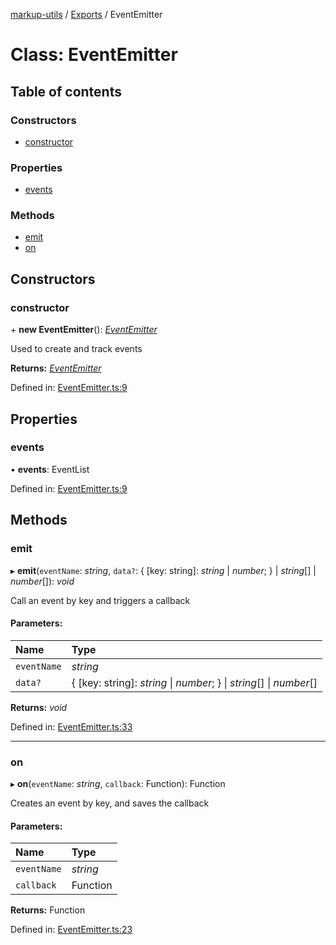 [markup-utils](../README.md) / [Exports](../modules.md) / EventEmitter

# Class: EventEmitter

## Table of contents

### Constructors

- [constructor](eventemitter.md#constructor)

### Properties

- [events](eventemitter.md#events)

### Methods

- [emit](eventemitter.md#emit)
- [on](eventemitter.md#on)

## Constructors

### constructor

\+ **new EventEmitter**(): [*EventEmitter*](eventemitter.md)

Used to create and track events

**Returns:** [*EventEmitter*](eventemitter.md)

Defined in: [EventEmitter.ts:9](https://github.com/Hyubert/markup-utils/blob/91e2272/src/EventEmitter.ts#L9)

## Properties

### events

• **events**: EventList

Defined in: [EventEmitter.ts:9](https://github.com/Hyubert/markup-utils/blob/91e2272/src/EventEmitter.ts#L9)

## Methods

### emit

▸ **emit**(`eventName`: *string*, `data?`: { [key: string]: *string* \| *number*;  } \| *string*[] \| *number*[]): *void*

Call an event by key and triggers a callback

#### Parameters:

| Name | Type |
| :------ | :------ |
| `eventName` | *string* |
| `data?` | { [key: string]: *string* \| *number*;  } \| *string*[] \| *number*[] |

**Returns:** *void*

Defined in: [EventEmitter.ts:33](https://github.com/Hyubert/markup-utils/blob/91e2272/src/EventEmitter.ts#L33)

___

### on

▸ **on**(`eventName`: *string*, `callback`: Function): Function

Creates an event by key, and saves the callback

#### Parameters:

| Name | Type |
| :------ | :------ |
| `eventName` | *string* |
| `callback` | Function |

**Returns:** Function

Defined in: [EventEmitter.ts:23](https://github.com/Hyubert/markup-utils/blob/91e2272/src/EventEmitter.ts#L23)
